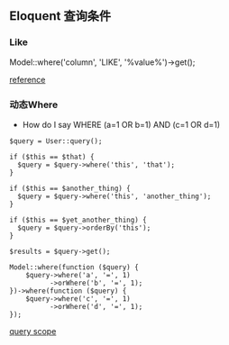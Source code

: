 ## Eloquent 查询条件


	

### Like

Model::where('column', 'LIKE', '%value%')->get();

[reference](https://stackoverflow.com/questions/13386774/using-eloquent-orm-in-laravel-to-perform-search-of-database-using-like)

### 动态Where


* How do I say WHERE (a=1 OR b=1) AND (c=1 OR d=1)

```
$query = User::query();

if ($this == $that) {
  $query = $query->where('this', 'that');
}

if ($this == $another_thing) {
  $query = $query->where('this', 'another_thing');
}

if ($this == $yet_another_thing) {
  $query = $query->orderBy('this');
}

$results = $query->get();

```


```
Model::where(function ($query) {
    $query->where('a', '=', 1)
          ->orWhere('b', '=', 1);
})->where(function ($query) {
    $query->where('c', '=', 1)
          ->orWhere('d', '=', 1);
});
```

[query scope](http://laravel.com/docs/eloquent#query-scopes)


